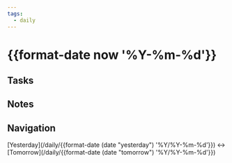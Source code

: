 ```yaml
---
tags:
  - daily
---
```


# {{format-date now '%Y-%m-%d'}}

## Tasks

## Notes

## Navigation

\[Yesterday\](/daily/{{format-date (date "yesterday") '%Y/%Y-%m-%d'}}) \<-> \[Tomorrow\](/daily/{{format-date (date "tomorrow") '%Y/%Y-%m-%d'}})